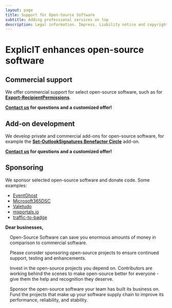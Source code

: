 ```yaml
---
layout: page
title: Support for Open-Source Software
subtitle: Adding professional services on top
description: Legal information. Impress. Liability notice and copyright. Brands and trademarks. General terms and conditions. Allgemeine Geschäftsbedingungen. Privacy policy.
---
```

# ExplicIT enhances open-source software

## Commercial support
We offer commercial support for select open-source software, such as for <strong><a href="/open-source/Export-RecipientPermissions">Export-RecipientPermissions</a></strong>.

<strong><a href="mailto:welcome@explicitconsulting.at">Contact us</a> for questions and a customized offer!</strong>

## Add-on development
We develop private and commercial add-ons for open-source software, for example the <strong><a href="/open-source/Set-OutlookSignatures">Set-OutlookSignatures Benefactor Circle</a></strong> add-on.

<strong><a href="mailto:welcome@explicitconsulting.at">Contact us</a> for questions and a customized offer!</strong>

## Sponsoring
We sponsor selected open-source software and donate code. Some examples:
- [EventGhost](https://github.com/EventGhost/EventGhost/)
- [Microsoft365DSC](https://github.com/microsoft/Microsoft365DSC)
- [Valetudo](https://github.com/Hypfer/Valetudo)
- [msportals.io](https://github.com/adamfowlerit/msportals.io)
- [traffic-to-badge](https://github.com/yi-Xu-0100/traffic-to-badge)

**Dear businesses,**
<div style="margin-left: 1em;">
<p>Open-Source Software can save you enormous amounts of money in comparison to commercial software.</p>
<p>Please consider sponsoring open-source projects to ensure continued support, testing and enhancements.</p>
<p>Invest in the open-source projects you depend on. Contributors are working behind the scenes to make open-source better for everyone - give them the help and recognition they deserve.</p>
<p>Sponsor the open-source software your team has built its business on. Fund the projects that make up your software supply chain to improve its performance, reliability, and stability.</p>
</div>



